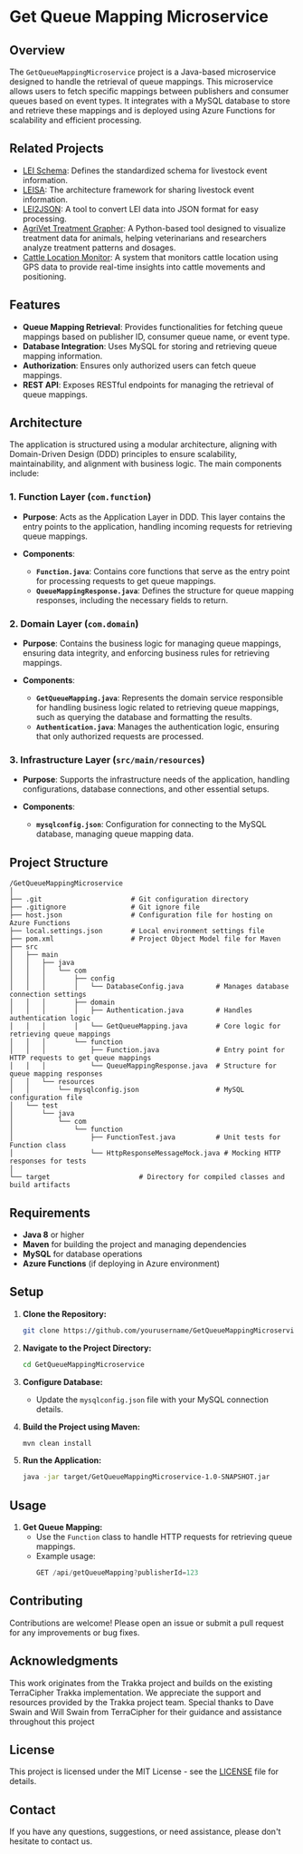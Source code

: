 
# Get Queue Mapping Microservice

## Overview

The `GetQueueMappingMicroservice` project is a Java-based microservice designed to handle the retrieval of queue mappings. This microservice allows users to fetch specific mappings between publishers and consumer queues based on event types. It integrates with a MySQL database to store and retrieve these mappings and is deployed using Azure Functions for scalability and efficient processing.

## Related Projects

- [LEI Schema](https://github.com/mahirgamal/LEI-schema): Defines the standardized schema for livestock event information.
- [LEISA](https://github.com/mahirgamal/LEISA): The architecture framework for sharing livestock event information.
- [LEI2JSON](https://github.com/mahirgamal/LEI2JSON): A tool to convert LEI data into JSON format for easy processing.
- [AgriVet Treatment Grapher](https://github.com/mahirgamal/AgriVet-Treatment-Grapher): A Python-based tool designed to visualize treatment data for animals, helping veterinarians and researchers analyze treatment patterns and dosages.
- [Cattle Location Monitor](https://github.com/mahirgamal/Cattle-Location-Monitor): A system that monitors cattle location using GPS data to provide real-time insights into cattle movements and positioning.

## Features

- **Queue Mapping Retrieval**: Provides functionalities for fetching queue mappings based on publisher ID, consumer queue name, or event type.
- **Database Integration**: Uses MySQL for storing and retrieving queue mapping information.
- **Authorization**: Ensures only authorized users can fetch queue mappings.
- **REST API**: Exposes RESTful endpoints for managing the retrieval of queue mappings.

## Architecture

The application is structured using a modular architecture, aligning with Domain-Driven Design (DDD) principles to ensure scalability, maintainability, and alignment with business logic. The main components include:

### 1. Function Layer (`com.function`)

- **Purpose**: Acts as the Application Layer in DDD. This layer contains the entry points to the application, handling incoming requests for retrieving queue mappings.

- **Components**:
  - **`Function.java`**: Contains core functions that serve as the entry point for processing requests to get queue mappings.
  - **`QueueMappingResponse.java`**: Defines the structure for queue mapping responses, including the necessary fields to return.

### 2. Domain Layer (`com.domain`)

- **Purpose**: Contains the business logic for managing queue mappings, ensuring data integrity, and enforcing business rules for retrieving mappings.

- **Components**:
  - **`GetQueueMapping.java`**: Represents the domain service responsible for handling business logic related to retrieving queue mappings, such as querying the database and formatting the results.
  - **`Authentication.java`**: Manages the authentication logic, ensuring that only authorized requests are processed.

### 3. Infrastructure Layer (`src/main/resources`)

- **Purpose**: Supports the infrastructure needs of the application, handling configurations, database connections, and other essential setups.

- **Components**:
  - **`mysqlconfig.json`**: Configuration for connecting to the MySQL database, managing queue mapping data.

## Project Structure

```
/GetQueueMappingMicroservice
│
├── .git                      # Git configuration directory
├── .gitignore                # Git ignore file
├── host.json                 # Configuration file for hosting on Azure Functions
├── local.settings.json       # Local environment settings file
├── pom.xml                   # Project Object Model file for Maven
├── src
│   ├── main
│   │   ├── java
│   │   │   └── com
│   │   │       ├── config
│   │   │       │   └── DatabaseConfig.java        # Manages database connection settings
│   │   │       ├── domain
│   │   │       │   ├── Authentication.java        # Handles authentication logic
│   │   │       │   └── GetQueueMapping.java       # Core logic for retrieving queue mappings
│   │   │       └── function
│   │   │           ├── Function.java              # Entry point for HTTP requests to get queue mappings
│   │   │           └── QueueMappingResponse.java  # Structure for queue mapping responses
│   │   └── resources
│   │       └── mysqlconfig.json                   # MySQL configuration file
│   └── test
│       └── java
│           └── com
│               └── function
│                   ├── FunctionTest.java          # Unit tests for Function class
│                   └── HttpResponseMessageMock.java # Mocking HTTP responses for tests
│
└── target                      # Directory for compiled classes and build artifacts
```

## Requirements

- **Java 8** or higher
- **Maven** for building the project and managing dependencies
- **MySQL** for database operations
- **Azure Functions** (if deploying in Azure environment)

## Setup

1. **Clone the Repository:**
   ```bash
   git clone https://github.com/yourusername/GetQueueMappingMicroservice.git
   ```
2. **Navigate to the Project Directory:**
   ```bash
   cd GetQueueMappingMicroservice
   ```
3. **Configure Database:**
   - Update the `mysqlconfig.json` file with your MySQL connection details.

4. **Build the Project using Maven:**
   ```bash
   mvn clean install
   ```
5. **Run the Application:**
   ```bash
   java -jar target/GetQueueMappingMicroservice-1.0-SNAPSHOT.jar
   ```

## Usage

1. **Get Queue Mapping:**
   - Use the `Function` class to handle HTTP requests for retrieving queue mappings.
   - Example usage:
     ```java
     GET /api/getQueueMapping?publisherId=123
     ```

## Contributing

Contributions are welcome! Please open an issue or submit a pull request for any improvements or bug fixes.

## Acknowledgments

This work originates from the Trakka project and builds on the existing TerraCipher Trakka implementation. We appreciate the support and resources provided by the Trakka project team. Special thanks to Dave Swain and Will Swain from TerraCipher for their guidance and assistance throughout this project

## License

This project is licensed under the MIT License - see the [LICENSE](LICENSE) file for details.

## Contact

If you have any questions, suggestions, or need assistance, please don't hesitate to contact us.
